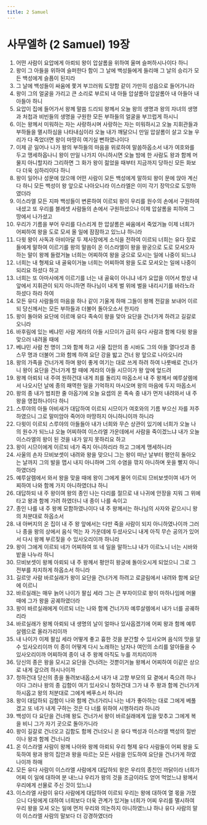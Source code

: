 ```yaml
---
title: 2 Samuel
---
```


# 사무엘하 (2 Samuel) 19장
1. 어떤 사람이 요압에게 아뢰되 왕이 압살롬을 위하여 울며 슬퍼하시나이다 하니
1. 왕이 그 아들을 위하여 슬퍼한다 함이 그 날에 백성들에게 들리매 그 날의 승리가 모든 백성에게 슬픔이 된지라
1. 그 날에 백성들이 싸움에 쫓겨 부끄러워 도망함 같이 가만히 성읍으로 들어가니라
1. 왕이 그의 얼굴을 가리고 큰 소리로 부르되 내 아들 압살롬아 압살롬아 내 아들아 내 아들아 하니
1. 요압이 집에 들어가서 왕께 말씀 드리되 왕께서 오늘 왕의 생명과 왕의 자녀의 생명과 처첩과 비빈들의 생명을 구원한 모든 부하들의 얼굴을 부끄럽게 하시니
1. 이는 왕께서 미워하는 자는 사랑하시며 사랑하는 자는 미워하시고 오늘 지휘관들과 부하들을 멸시하심을 나타내심이라 오늘 내가 깨달으니 만일 압살롬이 살고 오늘 우리가 다 죽었더면 왕이 마땅히 여기실 뻔하였나이다
1. 이제 곧 일어나 나가 왕의 부하들의 마음을 위로하여 말씀하옵소서 내가 여호와를 두고 맹세하옵나니 왕이 만일 나가지 아니하시면 오늘 밤에 한 사람도 왕과 함께 머물지 아니할지라 그리하면 그 화가 왕이 젊었을 때부터 지금까지 당하신 모든 화보다 더욱 심하리이다 하니
1. 왕이 일어나 성문에 앉으매 어떤 사람이 모든 백성에게 말하되 왕이 문에 앉아 계신다 하니 모든 백성이 왕 앞으로 나아오니라 이스라엘은 이미 각기 장막으로 도망하였더라
1. 이스라엘 모든 지파 백성들이 변론하여 이르되 왕이 우리를 원수의 손에서 구원하여 내셨고 또 우리를 블레셋 사람들의 손에서 구원하셨으나 이제 압살롬을 피하여 그 땅에서 나가셨고
1. 우리가 기름을 부어 우리를 다스리게 한 압살롬은 싸움에서 죽었거늘 이제 너희가 어찌하여 왕을 도로 모셔 올 일에 잠잠하고 있느냐 하니라
1. 다윗 왕이 사독과 아비아달 두 제사장에게 소식을 전하여 이르되 너희는 유다 장로들에게 말하여 이르기를 왕의 말씀이 온 이스라엘이 왕을 왕궁으로 도로 모셔오자 하는 말이 왕께 들렸거늘 너희는 어찌하여 왕을 궁으로 모시는 일에 나중이 되느냐
1. 너희는 내 형제요 내 골육이거늘 너희는 어찌하여 왕을 도로 모셔오는 일에 나중이 되리요 하셨다 하고
1. 너희는 또 아마사에게 이르기를 너는 내 골육이 아니냐 네가 요압을 이어서 항상 내 앞에서 지휘관이 되지 아니하면 하나님이 내게 벌 위에 벌을 내리시기를 바라노라 하셨다 하라 하여
1. 모든 유다 사람들의 마음을 하나 같이 기울게 하매 그들이 왕께 전갈을 보내어 이르되 당신께서는 모든 부하들과 더불어 돌아오소서 한지라
1. 왕이 돌아와 요단에 이르매 유다 족속이 왕을 맞아 요단을 건너가게 하려고 길갈로 오니라
1. 바후림에 있는 베냐민 사람 게라의 아들 시므이가 급히 유다 사람과 함께 다윗 왕을 맞으러 내려올 때에
1. 베냐민 사람 천 명이 그와 함께 하고 사울 집안의 종 시바도 그의 아들 열다섯과 종 스무 명과 더불어 그와 함께 하여 요단 강을 밟고 건너 왕 앞으로 나아오니라
1. 왕의 가족을 건너가게 하며 왕이 좋게 여기는 대로 쓰게 하려 하여 나룻배로 건너가니 왕이 요단을 건너가게 할 때에 게라의 아들 시므이가 왕 앞에 엎드려
1. 왕께 아뢰되 내 주여 원하건대 내게 죄를 돌리지 마옵소서 내 주 왕께서 예루살렘에서 나오시던 날에 종의 패역한 일을 기억하지 마시오며 왕의 마음에 두지 마옵소서
1. 왕의 종 내가 범죄한 줄 아옵기에 오늘 요셉의 온 족속 중 내가 먼저 내려와서 내 주 왕을 영접하나이다 하니
1. 스루야의 아들 아비새가 대답하여 이르되 시므이가 여호와의 기름 부으신 자를 저주하였으니 그로 말미암아 죽어야 마땅하지 아니하니이까 하니라
1. 다윗이 이르되 스루야의 아들들아 내가 너희와 무슨 상관이 있기에 너희가 오늘 나의 원수가 되느냐 오늘 어찌하여 이스라엘 가운데에서 사람을 죽이겠느냐 내가 오늘 이스라엘의 왕이 된 것을 내가 알지 못하리요 하고
1. 왕이 시므이에게 이르되 네가 죽지 아니하리라 하고 그에게 맹세하니라
1. 사울의 손자 므비보셋이 내려와 왕을 맞으니 그는 왕이 떠난 날부터 평안히 돌아오는 날까지 그의 발을 맵시 내지 아니하며 그의 수염을 깎지 아니하며 옷을 빨지 아니하였더라
1. 예루살렘에서 와서 왕을 맞을 때에 왕이 그에게 물어 이르되 므비보셋이여 네가 어찌하여 나와 함께 가지 아니하였더냐 하니
1. 대답하되 내 주 왕이여 왕의 종인 나는 다리를 절므로 내 나귀에 안장을 지워 그 위에 타고 왕과 함께 가려 하였더니 내 종이 나를 속이고
1. 종인 나를 내 주 왕께 모함하였나이다 내 주 왕께서는 하나님의 사자와 같으시니 왕의 처분대로 하옵소서
1. 내 아버지의 온 집이 내 주 왕 앞에서는 다만 죽을 사람이 되지 아니하였나이까 그러나 종을 왕의 상에서 음식 먹는 자 가운데에 두셨사오니 내게 아직 무슨 공의가 있어서 다시 왕께 부르짖을 수 있사오리이까 하니라
1. 왕이 그에게 이르되 네가 어찌하여 또 네 일을 말하느냐 내가 이르노니 너는 시바와 밭을 나누라 하니
1. 므비보셋이 왕께 아뢰되 내 주 왕께서 평안히 왕궁에 돌아오시게 되었으니 그로 그 전부를 차지하게 하옵소서 하니라
1. 길르앗 사람 바르실래가 왕이 요단을 건너가게 하려고 로글림에서 내려와 함께 요단에 이르니
1. 바르실래는 매우 늙어 나이가 팔십 세라 그는 큰 부자이므로 왕이 마하나임에 머물 때에 그가 왕을 공궤하였더라
1. 왕이 바르실래에게 이르되 너는 나와 함께 건너가자 예루살렘에서 내가 너를 공궤하리라
1. 바르실래가 왕께 아뢰되 내 생명의 날이 얼마나 있사옵겠기에 어찌 왕과 함께 예루살렘으로 올라가리이까
1. 내 나이가 이제 팔십 세라 어떻게 좋고 흉한 것을 분간할 수 있사오며 음식의 맛을 알 수 있사오리이까 이 종이 어떻게 다시 노래하는 남자나 여인의 소리를 알아들을 수 있사오리이까 어찌하여 종이 내 주 왕께 아직도 누를 끼치리이까
1. 당신의 종은 왕을 모시고 요단을 건너려는 것뿐이거늘 왕께서 어찌하여 이같은 상으로 내게 갚으려 하시나이까
1. 청하건대 당신의 종을 돌려보내옵소서 내가 내 고향 부모의 묘 곁에서 죽으려 하나이다 그러나 왕의 종 김함이 여기 있사오니 청하건대 그가 내 주 왕과 함께 건너가게 하시옵고 왕의 처분대로 그에게 베푸소서 하니라
1. 왕이 대답하되 김함이 나와 함께 건너가리니 나는 네가 좋아하는 대로 그에게 베풀겠고 또 네가 내게 구하는 것은 다 너를 위하여 시행하리라 하니라
1. 백성이 다 요단을 건너매 왕도 건너가서 왕이 바르실래에게 입을 맞추고 그에게 복을 비니 그가 자기 곳으로 돌아가니라
1. 왕이 길갈로 건너오고 김함도 함께 건너오니 온 유다 백성과 이스라엘 백성의 절반이나 왕과 함께 건너니라
1. 온 이스라엘 사람이 왕께 나아와 왕께 아뢰되 우리 형제 유다 사람들이 어찌 왕을 도둑하여 왕과 왕의 집안과 왕을 따르는 모든 사람을 인도하여 요단을 건너가게 하였나이까 하매
1. 모든 유다 사람이 이스라엘 사람에게 대답하되 왕은 우리의 종친인 까닭이라 너희가 어찌 이 일에 대하여 분 내느냐 우리가 왕의 것을 조금이라도 얻어 먹었느냐 왕께서 우리에게 선물로 주신 것이 있느냐
1. 이스라엘 사람이 유다 사람에게 대답하여 이르되 우리는 왕에 대하여 열 몫을 가졌으니 다윗에게 대하여 너희보다 더욱 관계가 있거늘 너희가 어찌 우리를 멸시하여 우리 왕을 모셔 오는 일에 먼저 우리와 의논하지 아니하였느냐 하나 유다 사람의 말이 이스라엘 사람의 말보다 더 강경하였더라